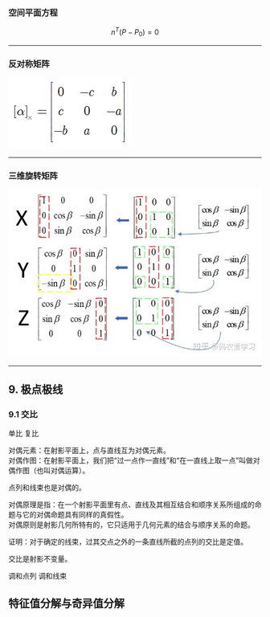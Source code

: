 ### 空间平面方程

$$n^{T}(P-P_{0})=0$$   
***
### 反对称矩阵
![](/math/img/fandui.png)

***

### 三维旋转矩阵
![](/math/img/rota.jpg)
***
## 9. 极点极线

### 9.1 交比
单比
复比

对偶元素：在射影平面上，点与直线互为对偶元素。
<br> 对偶作图：在射影平面上，我们把“过一点作一直线”和“在一直线上取一点”叫做对偶作图（也叫对偶运算）。

点列和线束也是对偶的。

对偶原理是指：在一个射影平面里有点、直线及其相互结合和顺序关系所组成的命题与它的对偶命题具有同样的真假性。
<br> 对偶原则是射影几何所特有的，它只适用于几何元素的结合与顺序关系的命题。

证明：对于确定的线束，过其交点之外的一条直线所截的点列的交比是定值。

交比是射影不变量。

调和点列
调和线束

## 特征值分解与奇异值分解

